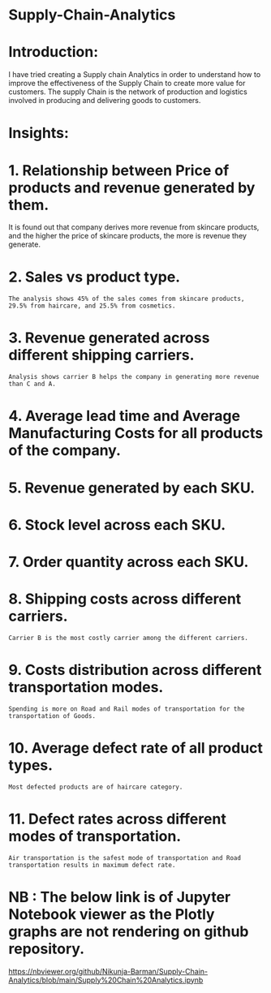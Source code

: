 # Supply-Chain-Analytics

# Introduction:
I have tried creating a Supply chain Analytics in order to understand how to improve the effectiveness of the Supply Chain to create more value for customers. The supply Chain is the network of production and logistics involved in producing and delivering goods to customers.

# Insights:
#   1. Relationship between Price of products and revenue generated by them.
   It is found out that company derives more revenue from skincare products, and the higher the price of skincare products, the more
   is revenue they generate.
   
#   2. Sales vs product type.
    The analysis shows 45% of the sales comes from skincare products, 29.5% from haircare, and 25.5% from cosmetics.
    
#   3. Revenue generated across different shipping carriers.
    Analysis shows carrier B helps the company in generating more revenue than C and A.
    
#   4. Average lead time and Average Manufacturing Costs for all products of the company.

#   5. Revenue generated by each SKU.

#   6. Stock level across each SKU.

#   7. Order quantity across each SKU.

#   8. Shipping costs across different carriers.
    Carrier B is the most costly carrier among the different carriers.
    
#   9. Costs distribution across different transportation modes.
    Spending is more on Road and Rail modes of transportation for the transportation of Goods.
    
#   10. Average defect rate of all product types.
    Most defected products are of haircare category.
    
#   11. Defect rates across different modes of transportation.
    Air transportation is the safest mode of transportation and Road transportation results in maximum defect rate.


#   NB : The below link is of Jupyter Notebook viewer as the Plotly graphs are not rendering on github repository.
https://nbviewer.org/github/Nikunja-Barman/Supply-Chain-Analytics/blob/main/Supply%20Chain%20Analytics.ipynb
